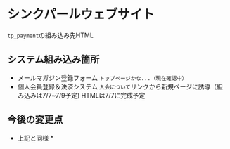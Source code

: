# シンクパールウェブサイト
`tp_payment`の組み込み先HTML

## システム組み込み箇所
* メールマガジン登録フォーム
`トップページかな...（現在確認中）`
* 個人会員登録＆決済システム
`入会について`リンクから新規ページに誘導（組み込みは7/7~7/9予定)
HTMLは7/7に完成予定

## 今後の変更点
* 上記と同様 *


